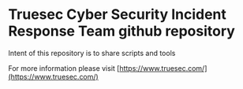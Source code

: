 # Truesec Cyber Security Incident Response Team github repository
Intent of this repository is to share scripts and tools

For more information please visit [https://www.truesec.com/](https://www.truesec.com/)
